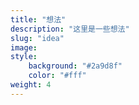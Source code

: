 ```yaml
---
title: "想法"
description: "这里是一些想法"
slug: "idea"
image: 
style:
    background: "#2a9d8f"
    color: "#fff"
weight: 4
---
```

